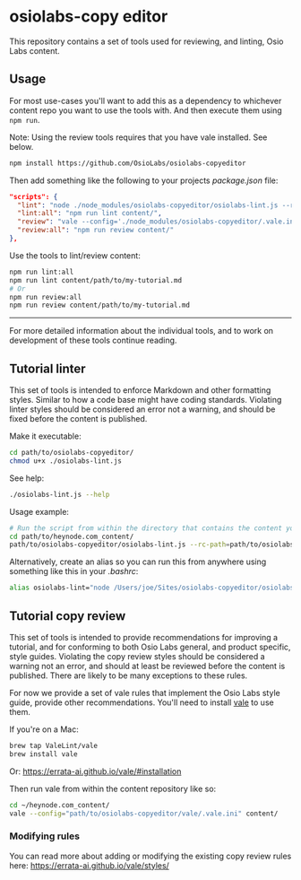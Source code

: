 # osiolabs-copy editor

This repository contains a set of tools used for reviewing, and linting, Osio Labs content.

## Usage

For most use-cases you'll want to add this as a dependency to whichever content repo you want to use the tools with. And then execute them using `npm run`.

Note: Using the review tools requires that you have vale installed. See below.

```sh
npm install https://github.com/OsioLabs/osiolabs-copyeditor
```

Then add something like the following to your projects _package.json_ file:

```json
"scripts": {
  "lint": "node ./node_modules/osiolabs-copyeditor/osiolabs-lint.js --rc-path=./node_modules/osiolabs-copyeditor/.osiolabs-lintrc.yml",
  "lint:all": "npm run lint content/",
  "review": "vale --config='./node_modules/osiolabs-copyeditor/.vale.ini'",
  "review:all": "npm run review content/"
},
```

Use the tools to lint/review content:

```sh
npm run lint:all
npm run lint content/path/to/my-tutorial.md
# Or
npm run review:all
npm run review content/path/to/my-tutorial.md
```

--------------------------------------------------------------------------------

For more detailed information about the individual tools, and to work on development of these tools continue reading.

## Tutorial linter

This set of tools is intended to enforce Markdown and other formatting styles. Similar to how a code base might have coding standards. Violating linter styles should be considered an error not a warning, and should be fixed before the content is published.

Make it executable:

```sh
cd path/to/osiolabs-copyeditor/
chmod u+x ./osiolabs-lint.js
```

See help:

```sh
./osiolabs-lint.js --help
```

Usage example:

```sh
# Run the script from within the directory that contains the content you want to lint.
cd path/to/heynode.com_content/
path/to/osiolabs-copyeditor/osiolabs-lint.js --rc-path=path/to/osiolabs-copyeditor/.osiolabs-lintrc.yml content/
```

Alternatively, create an alias so you can run this from anywhere using something like this in your _.bashrc_:

```sh
alias osiolabs-lint="node /Users/joe/Sites/osiolabs-copyeditor/osiolabs-lint.js --rc-path=/Users/joe/Sites/osiolabs-copyeditor/.osiolabs-lintrc.yml"
```

## Tutorial copy review

This set of tools is intended to provide recommendations for improving a tutorial, and for conforming to both Osio Labs general, and product specific, style guides. Violating the copy review styles should be considered a warning not an error, and should at least be reviewed before the content is published. There are likely to be many exceptions to these rules.

For now we provide a set of vale rules that implement the Osio Labs style guide, provide other recommendations. You'll need to install [vale](https://errata-ai.github.io/vale/) to use them.

If you're on a Mac:

```sh
brew tap ValeLint/vale
brew install vale
```

Or: https://errata-ai.github.io/vale/#installation

Then run vale from within the content repository like so:

```sh
cd ~/heynode.com_content/
vale --config="path/to/osiolabs-copyeditor/vale/.vale.ini" content/
```

### Modifying rules

You can read more about adding or modifying the existing copy review rules here: https://errata-ai.github.io/vale/styles/
